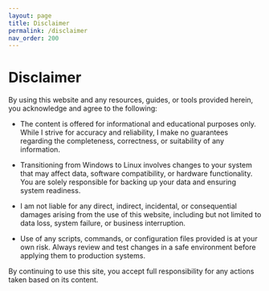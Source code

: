 ```yaml
---
layout: page
title: Disclaimer
permalink: /disclaimer
nav_order: 200
---
```

# Disclaimer
By using this website and any resources, guides, or tools provided herein, you acknowledge and agree to the following:

- The content is offered for informational and educational purposes only. While I strive for accuracy and reliability, I make no guarantees regarding the completeness, correctness, or suitability of any information.

- Transitioning from Windows to Linux involves changes to your system that may affect data, software compatibility, or hardware functionality. You are solely responsible for backing up your data and ensuring system readiness.

- I am not liable for any direct, indirect, incidental, or consequential damages arising from the use of this website, including but not limited to data loss, system failure, or business interruption.

- Use of any scripts, commands, or configuration files provided is at your own risk. Always review and test changes in a safe environment before applying them to production systems.

By continuing to use this site, you accept full responsibility for any actions taken based on its content.